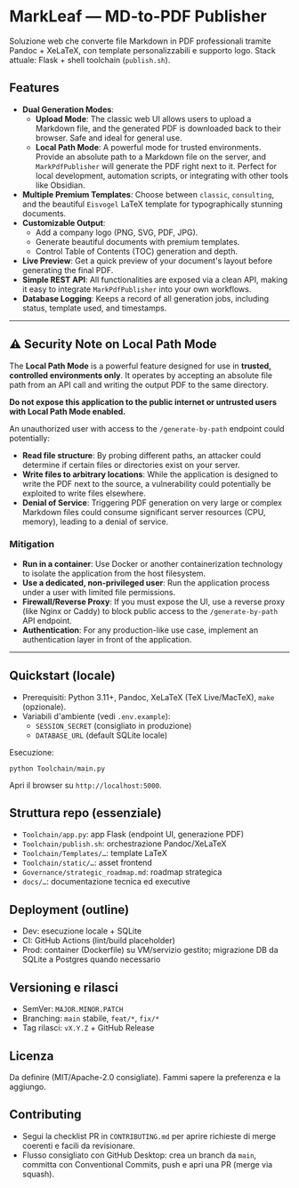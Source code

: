 # MarkLeaf — MD-to-PDF Publisher

Soluzione web che converte file Markdown in PDF professionali tramite Pandoc + XeLaTeX, con template personalizzabili e supporto logo. Stack attuale: Flask + shell toolchain (`publish.sh`).

## Features

- **Dual Generation Modes**:
  - **Upload Mode**: The classic web UI allows users to upload a Markdown file, and the generated PDF is downloaded back to their browser. Safe and ideal for general use.
  - **Local Path Mode**: A powerful mode for trusted environments. Provide an absolute path to a Markdown file on the server, and `MarkPdfPublisher` will generate the PDF right next to it. Perfect for local development, automation scripts, or integrating with other tools like Obsidian.
- **Multiple Premium Templates**: Choose between `classic`, `consulting`, and the beautiful `Eisvogel` LaTeX template for typographically stunning documents.
- **Customizable Output**:
  - Add a company logo (PNG, SVG, PDF, JPG).
  - Generate beautiful documents with premium templates.
  - Control Table of Contents (TOC) generation and depth.
- **Live Preview**: Get a quick preview of your document's layout before generating the final PDF.
- **Simple REST API**: All functionalities are exposed via a clean API, making it easy to integrate `MarkPdfPublisher` into your own workflows.
- **Database Logging**: Keeps a record of all generation jobs, including status, template used, and timestamps.

---

## ⚠️ Security Note on Local Path Mode

The **Local Path Mode** is a powerful feature designed for use in **trusted, controlled environments only**. It operates by accepting an absolute file path from an API call and writing the output PDF to the same directory.

**Do not expose this application to the public internet or untrusted users with Local Path Mode enabled.**

An unauthorized user with access to the `/generate-by-path` endpoint could potentially:
- **Read file structure**: By probing different paths, an attacker could determine if certain files or directories exist on your server.
- **Write files to arbitrary locations**: While the application is designed to write the PDF next to the source, a vulnerability could potentially be exploited to write files elsewhere.
- **Denial of Service**: Triggering PDF generation on very large or complex Markdown files could consume significant server resources (CPU, memory), leading to a denial of service.

### Mitigation

- **Run in a container**: Use Docker or another containerization technology to isolate the application from the host filesystem.
- **Use a dedicated, non-privileged user**: Run the application process under a user with limited file permissions.
- **Firewall/Reverse Proxy**: If you must expose the UI, use a reverse proxy (like Nginx or Caddy) to block public access to the `/generate-by-path` API endpoint.
- **Authentication**: For any production-like use case, implement an authentication layer in front of the application.

---

## Quickstart (locale)

- Prerequisiti: Python 3.11+, Pandoc, XeLaTeX (TeX Live/MacTeX), `make` (opzionale).
- Variabili d'ambiente (vedi `.env.example`):
  - `SESSION_SECRET` (consigliato in produzione)
  - `DATABASE_URL` (default SQLite locale)

Esecuzione:

```
python Toolchain/main.py
```

Apri il browser su `http://localhost:5000`.

## Struttura repo (essenziale)

- `Toolchain/app.py`: app Flask (endpoint UI, generazione PDF)
- `Toolchain/publish.sh`: orchestrazione Pandoc/XeLaTeX
- `Toolchain/Templates/…`: template LaTeX
- `Toolchain/static/…`: asset frontend
- `Governance/strategic_roadmap.md`: roadmap strategica
- `docs/…`: documentazione tecnica ed executive

## Deployment (outline)

- Dev: esecuzione locale + SQLite
- CI: GitHub Actions (lint/build placeholder)
- Prod: container (Dockerfile) su VM/servizio gestito; migrazione DB da SQLite a Postgres quando necessario

## Versioning e rilasci

- SemVer: `MAJOR.MINOR.PATCH`
- Branching: `main` stabile, `feat/*`, `fix/*`
- Tag rilasci: `vX.Y.Z` + GitHub Release

## Licenza

Da definire (MIT/Apache-2.0 consigliate). Fammi sapere la preferenza e la aggiungo.

## Contributing

- Segui la checklist PR in `CONTRIBUTING.md` per aprire richieste di merge coerenti e facili da revisionare.
- Flusso consigliato con GitHub Desktop: crea un branch da `main`, committa con Conventional Commits, push e apri una PR (merge via squash).
